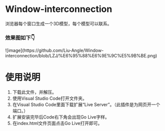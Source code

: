 # Window-interconnection
<p>浏览器每个窗口生成一个3D模型，每个模型可以联系。</p>
<h3>效果图如下👇</h3>
![image](https://github.com/Liu-Angle/Window-interconnection/blob/LZJ/%E6%95%88%E6%9E%9C%E5%9B%BE.png)
<h1>使用说明</h1>
<ol type="1">
  <li>下载此文件，并解压。</li>
  <li>使用Visual Studio Code打开文件夹。</li>
  <li>在Visual Studio Code里面下载扩展“Live Server”。（此插件是为网页开一个端口。）</li>
  <li>扩展安装完毕后Code右下角会出现Go Live字样。</li>
  <li>在index.html文件页面点击Go Live打开即可。</li>
</ol>
